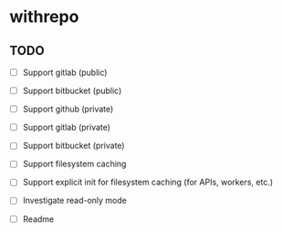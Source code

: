 # withrepo


## TODO

- [ ] Support gitlab (public)
- [ ] Support bitbucket (public)

- [ ] Support github (private)
- [ ] Support gitlab (private)
- [ ] Support bitbucket (private)

- [ ] Support filesystem caching
- [ ] Support explicit init for filesystem caching (for APIs, workers, etc.)
- [ ] Investigate read-only mode
- [ ] Readme